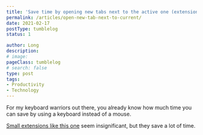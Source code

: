 ```yaml
---
title: 'Save time by opening new tabs next to the active one (extension for Chrome)'
permalink: /articles/open-new-tab-next-to-current/
date: 2021-02-17
postType: tumblelog
status: 1

author: Long
description: 
# image:
pageClass: tumblelog
# search: false
type: post
tags:
- Productivity
- Technology
---
```


For my keyboard warriors out there, you already know how much time you can save by using a keyboard instead of a mouse.

[Small extensions like this one](https://chrome.google.com/webstore/detail/open-tabs-next-to-current/gmpnnmonpnnmnhpdldahlekfofigiffh) seem insignificant, but they save a lot of time.
